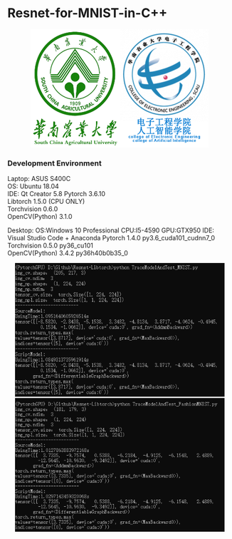 # Resnet-for-MNIST-in-C++

<div align=center><img src="https://github.com/LinkLiar/ImageStorage/blob/master/SchoolBadge.png" width="200" height="265"/><img src="https://github.com/LinkLiar/ImageStorage/blob/master/CollegeBadge.png" width="200" height="265"/></div>

### Development Environment

Laptop: ASUS S400C  
OS: Ubuntu 18.04  
IDE: Qt Creator 5.8 
Pytorch 3.6.10  
Libtorch 1.5.0 (CPU ONLY)  
Torchvision 0.6.0  
OpenCV(Python) 3.1.0  

Desktop: 
OS:Windows 10 Professional
CPU:I5-4590
GPU:GTX950
IDE: Visual Studio Code + Anaconda
Pytorch 1.4.0 py3.6_cuda101_cudnn7_0     
Torchvision 0.5.0 py36_cu101   
OpenCV(Python) 3.4.2 py36h40b0b35_0  


<div align=center><img src="https://github.com/LinkLiar/ImageStorage/blob/master/TraceModelAndTest_MNIST.png" width="471" height="300"/><img src="https://github.com/LinkLiar/ImageStorage/blob/master/TraceModelAndTest_FashionMNIST.png" width="471" height="300"/></div>